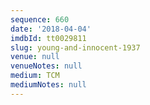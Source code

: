 ```yaml
---
sequence: 660
date: '2018-04-04'
imdbId: tt0029811
slug: young-and-innocent-1937
venue: null
venueNotes: null
medium: TCM
mediumNotes: null
---
```


